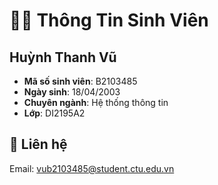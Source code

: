 # 👨‍🎓 Thông Tin Sinh Viên

## Huỳnh Thanh Vũ

- **Mã số sinh viên**: B2103485
- **Ngày sinh**: 18/04/2003
- **Chuyên ngành**: Hệ thống thông tin
- **Lớp**: DI2195A2
## 📧 Liên hệ
Email: vub2103485@student.ctu.edu.vn
